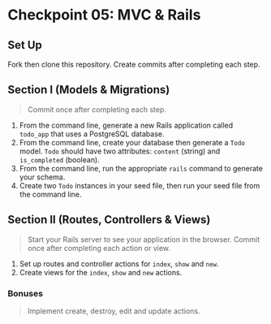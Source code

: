 # Checkpoint 05: MVC & Rails

## Set Up

  Fork then clone this repository. Create commits after completing each step.

## Section I (Models & Migrations)

  > Commit once after completing each step.

  1. From the command line, generate a new Rails application called `todo_app` that uses a PostgreSQL database.
  1. From the command line, create your database then generate a `Todo` model. `Todo` should have two attributes: `content` (string) and `is_completed` (boolean).
  1. From the command line, run the appropriate `rails` command to generate your schema.
  1. Create two `Todo` instances in your seed file, then run your seed file from the command line.

## Section II (Routes, Controllers & Views)

  > Start your Rails server to see your application in the browser. Commit once after completing each action or view.

  1. Set up routes and controller actions for `index`, `show` and `new`.
  1. Create views for the `index`, `show` and `new` actions.

### Bonuses

  > Implement create, destroy, edit and update actions.
